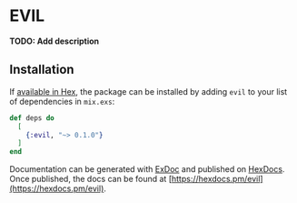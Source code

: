 # EVIL

**TODO: Add description**

## Installation

If [available in Hex](https://hex.pm/docs/publish), the package can be installed
by adding `evil` to your list of dependencies in `mix.exs`:

```elixir
def deps do
  [
    {:evil, "~> 0.1.0"}
  ]
end
```

Documentation can be generated with [ExDoc](https://github.com/elixir-lang/ex_doc)
and published on [HexDocs](https://hexdocs.pm). Once published, the docs can
be found at [https://hexdocs.pm/evil](https://hexdocs.pm/evil).


